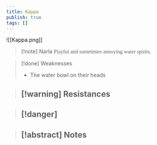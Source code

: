 ```yaml
---
title: Kappa
publish: true
tags: []
---
```

![[Kappa.png]]
> [!note] Narla
> <span style="font-family: 'Lucida Handwriting'; font-optical-sizing: auto; font-style: normal; word-break: break-word;">Playful and sometimes annoying water spirits.<span/>

> [!done] Weaknesses
> - The water bowl on their heads

> [!warning] Resistances
> - 

> [!danger]
> - 

> [!abstract] Notes
> - 